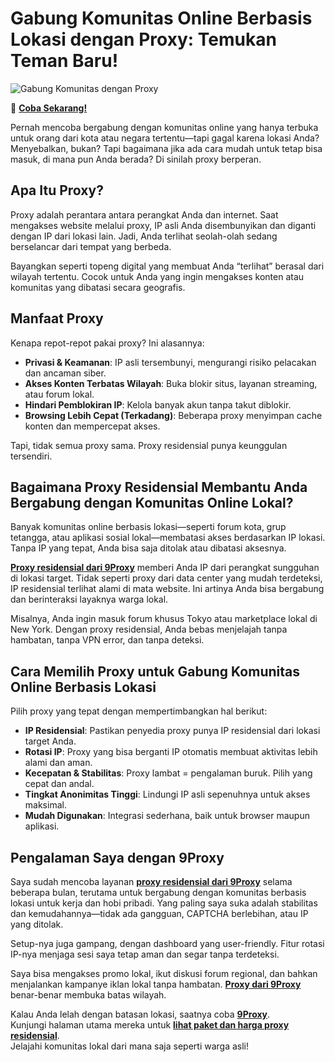 # Gabung Komunitas Online Berbasis Lokasi dengan Proxy: Temukan Teman Baru!

![Gabung Komunitas dengan Proxy](https://imajiku.com/userfiles/post/6684cbb5f073f.jpg)

🌱 **[Coba Sekarang!](https://9proxyofficial.short.gy/github-pricing-nathan275)**

Pernah mencoba bergabung dengan komunitas online yang hanya terbuka untuk orang dari kota atau negara tertentu—tapi gagal karena lokasi Anda? Menyebalkan, bukan? Tapi bagaimana jika ada cara mudah untuk tetap bisa masuk, di mana pun Anda berada? Di sinilah proxy berperan.

## Apa Itu Proxy?

Proxy adalah perantara antara perangkat Anda dan internet. Saat mengakses website melalui proxy, IP asli Anda disembunyikan dan diganti dengan IP dari lokasi lain. Jadi, Anda terlihat seolah-olah sedang berselancar dari tempat yang berbeda.

Bayangkan seperti topeng digital yang membuat Anda “terlihat” berasal dari wilayah tertentu. Cocok untuk Anda yang ingin mengakses konten atau komunitas yang dibatasi secara geografis.

## Manfaat Proxy

Kenapa repot-repot pakai proxy? Ini alasannya:

- **Privasi & Keamanan**: IP asli tersembunyi, mengurangi risiko pelacakan dan ancaman siber.  
- **Akses Konten Terbatas Wilayah**: Buka blokir situs, layanan streaming, atau forum lokal.  
- **Hindari Pemblokiran IP**: Kelola banyak akun tanpa takut diblokir.  
- **Browsing Lebih Cepat (Terkadang)**: Beberapa proxy menyimpan cache konten dan mempercepat akses.  

Tapi, tidak semua proxy sama. Proxy residensial punya keunggulan tersendiri.

## Bagaimana Proxy Residensial Membantu Anda Bergabung dengan Komunitas Online Lokal?

Banyak komunitas online berbasis lokasi—seperti forum kota, grup tetangga, atau aplikasi sosial lokal—membatasi akses berdasarkan IP lokasi. Tanpa IP yang tepat, Anda bisa saja ditolak atau dibatasi aksesnya.

**[Proxy residensial dari 9Proxy](https://9proxyofficial.short.gy/github-homepage-nathan275)** memberi Anda IP dari perangkat sungguhan di lokasi target. Tidak seperti proxy dari data center yang mudah terdeteksi, IP residensial terlihat alami di mata website. Ini artinya Anda bisa bergabung dan berinteraksi layaknya warga lokal.

Misalnya, Anda ingin masuk forum khusus Tokyo atau marketplace lokal di New York. Dengan proxy residensial, Anda bebas menjelajah tanpa hambatan, tanpa VPN error, dan tanpa deteksi.

## Cara Memilih Proxy untuk Gabung Komunitas Online Berbasis Lokasi

Pilih proxy yang tepat dengan mempertimbangkan hal berikut:

- **IP Residensial**: Pastikan penyedia proxy punya IP residensial dari lokasi target Anda.  
- **Rotasi IP**: Proxy yang bisa berganti IP otomatis membuat aktivitas lebih alami dan aman.  
- **Kecepatan & Stabilitas**: Proxy lambat = pengalaman buruk. Pilih yang cepat dan andal.  
- **Tingkat Anonimitas Tinggi**: Lindungi IP asli sepenuhnya untuk akses maksimal.  
- **Mudah Digunakan**: Integrasi sederhana, baik untuk browser maupun aplikasi.  

## Pengalaman Saya dengan 9Proxy

Saya sudah mencoba layanan **[proxy residensial dari 9Proxy](https://9proxyofficial.short.gy/github-homepage-nathan275)** selama beberapa bulan, terutama untuk bergabung dengan komunitas berbasis lokasi untuk kerja dan hobi pribadi. Yang paling saya suka adalah stabilitas dan kemudahannya—tidak ada gangguan, CAPTCHA berlebihan, atau IP yang ditolak.

Setup-nya juga gampang, dengan dashboard yang user-friendly. Fitur rotasi IP-nya menjaga sesi saya tetap aman dan segar tanpa terdeteksi.

Saya bisa mengakses promo lokal, ikut diskusi forum regional, dan bahkan menjalankan kampanye iklan lokal tanpa hambatan. **[Proxy dari 9Proxy](https://9proxyofficial.short.gy/github-homepage-nathan275)** benar-benar membuka batas wilayah.

Kalau Anda lelah dengan batasan lokasi, saatnya coba **[9Proxy](https://9proxyofficial.short.gy/github-homepage-nathan275)**.  
Kunjungi halaman utama mereka untuk **[lihat paket dan harga proxy residensial](https://9proxyofficial.short.gy/github-pricing-nathan275)**.  
Jelajahi komunitas lokal dari mana saja seperti warga asli!
